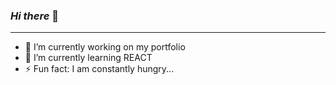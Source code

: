 ### *Hi there* 👋

---

- 🔭 I’m currently working on my portfolio
- 🌱 I’m currently learning REACT
- ⚡ Fun fact: I am constantly hungry...
